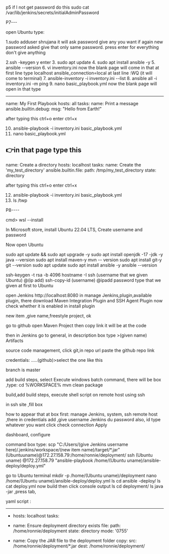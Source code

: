 p5 if I not get password do this 
 sudo cat /var/lib/jenkins/secrets/initialAdminPassword


P7---

open Ubuntu 
type: 

1.sudo adduser shrujana
it will ask password give any you want
if again new password asked give that only same password.
press enter for everything don't give anything 

2.ssh -keygen
  y
 enter
3. sudo apt update 
4. sudo apt install ansible -y
5. ansible --version 
6. vi inventory.ini
    now the blank page will come in that at first line type
    localhost ansible_connection=local
    at last line 
    :WQ
    (it will come to terminal)
 7. ansible-inventory -i inventory.ini --list
 8. ansible all -i inventory.ini -m ping
 9. nano basic_playbook.yml
 now the blank page will open in that type

---
name: My First Playbook
        hosts: all
        tasks:
name: Print a message
                ansible.builtin.debug:
                msg: "Hello from Earth!”

after typing this ctrl+o
                  enter 
                  ctrl+x

10. ansible-playbook -i inventory.ini basic_playbook.yml
11. nano basic_playbook.yml                  

👉in that page type this
---
name: Create a directory
hosts: localhost
tasks:
name: Create the 'my_test_directory'
ansible.builtin.file:
path: /tmp/my_test_directory
state: directory

after typing this ctrl+o
                  enter 
                  ctrl+x 

12. ansible-playbook -i inventory.ini basic_playbook.yml                  
13. ls /twp




P8----

cmd> wsl --install 

In Microsoft store, install Ubuntu 22.04 LTS,   Create username and password 


Now open Ubuntu 

sudo apt update && sudo apt upgrade -y
sudo apt install openjdk -17 -jdk -y
java --version 
sudo apt install maven-y
mvn -- version 
sudo apt install git-y
git --version 
sudo apt update
sudo apt install ansible -y
ansible --version

ssh-keygen -t rsa -b 4096
hostname -I
ssh (username that we given Ubuntu) @(ip add)
ssh-copy-id (username) @ipadd
password type that we given at first to Ubuntu 

open Jenkins http://localhost:8080
in manage Jenkins,plugin,available plugin, there download Maven Integration Plugin and  SSH Agent Plugin 
now check whether it is enabled in install plugin 


new item ,give name,freestyle project, ok

go to github open Maven Project then copy link it will be at the code 

then in Jenkins go to general, in description box type >(given name) Artifacts

source code management, click git,in repo url paste the github repo link

credentials:  .....(github)>select the one like this 

branch is master

add build steps, select Execute windows batch command, there will be box ,type:
 cd %WORKSPACE%
 mvn clean package

build,add build steps, execute shell script on remote host using ssh

in ssh site ,fill box

 how to appear that at box first: manage Jenkins, system, ssh remote host ,there in credentials 
add ,give username Jenkins du password also, 
id type whatever you want 
click check connection 
Apply

dashboard, configure 

command box type:
scp "C:/Users/(give Jenkins username here)/.jenkins/workspace/(new item name)/target/*.jar"
(Ubuntuuname)@172.27.158.79:/home/ronnie/deployment/
ssh (Ubuntu uname) @172.27.158.79 "ansible-playbook /home/(Ubuntu uname)/ansible-deploy/deploy.yml"


go to Ubuntu terminal 
mkdir -p /home/(Ubuntu uname)/deployment
nano /home/(Ubuntu uname)/ansible-deploy/deploy.yml
ls
cd ansible -deploy/
ls
cat deploy.yml 
now build then click console output
ls
cd deployment/
ls
java -jar ,press tab, 


yaml script :

 ---
 - hosts: localhost
   tasks:
 - name: Ensure deployment directory exists
  file:
  path: /home/ronnie/deployment
  state: directory
  mode: '0755'

  - name: Copy the JAR file to the deployment folder
   copy:
   src: /home/ronnie/deployment/*.jar
   dest: /home/ronnie/deployment/